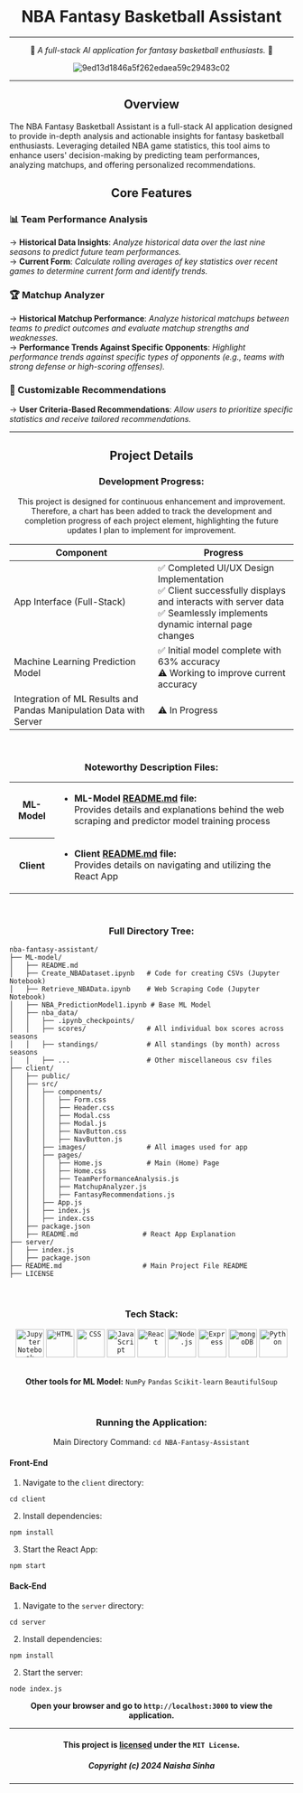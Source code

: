 <div align="center">
  
# NBA Fantasy Basketball Assistant

***

🏀 _A full-stack AI application for fantasy basketball enthusiasts._ 🏀

![9ed13d1846a5f262edaea59c29483c02](https://github.com/naishasinha/NBA-Fantasy-Assistant/assets/117387359/b33e4381-c769-42e4-b8f5-d794aebb213b)


***
## Overview 

<div align = "left">
The NBA Fantasy Basketball Assistant is a full-stack AI application designed to provide in-depth analysis and actionable insights for fantasy basketball enthusiasts. Leveraging detailed NBA game statistics, this tool aims to enhance users' decision-making by predicting team performances, analyzing matchups, and offering personalized recommendations.

</div>

## Core Features

<div align = "left">
  
### 📊 Team Performance Analysis
  
→ **Historical Data Insights**: _Analyze historical data over the last nine seasons to predict future team performances._ <br>
→ **Current Form**: _Calculate rolling averages of key statistics over recent games to determine current form and identify trends._

### 🏆 Matchup Analyzer 
→ **Historical Matchup Performance**: _Analyze historical matchups between teams to predict outcomes and evaluate matchup strengths and weaknesses._ <br>
→ **Performance Trends Against Specific Opponents**: _Highlight performance trends against specific types of opponents (e.g., teams with strong defense or high-scoring offenses)._

### 📝 Customizable Recommendations 
→ **User Criteria-Based Recommendations**: _Allow users to prioritize specific statistics and receive tailored recommendations._
</div>

***
## Project Details

### Development Progress:
	
This project is designed for continuous enhancement and improvement. Therefore, a chart has been added to track the development and completion progress of each project element, highlighting the future updates I plan to implement for improvement.

| Component    | Progress |
| -------- | ------- |
| App Interface (Full-Stack) | ✅ Completed UI/UX Design Implementation <br> ✅ Client successfully displays and interacts with server data <br> ✅ Seamlessly implements dynamic internal page changes |
| Machine Learning Prediction Model | ✅ Initial model complete with 63% accuracy <br> ⚠️ Working to improve current accuracy|
| Integration of ML Results and Pandas Manipulation Data with Server | ⚠️ In Progress |

<br>

### Noteworthy Description Files:
<table>
  <tr>
    <th>ML-Model</th>
    <td> 
      <ul>
        <li>
          <strong>ML-Model <a href = "ML-Model/README.md">README.md</a> file: </strong> <br> Provides details and explanations behind the web scraping and predictor model training process
        </li>  
      </ul>
    </td>
  </tr>
  
  <tr>
    <th>Client</th>
    <td>
      <ul>
        <li>
          <strong>Client <a href = "client/README.md">README.md</a> file: </strong> <br> Provides details on navigating and utilizing the React App
        </li>  
      </ul>
    </td>
  </tr>
</table>

<br>

### Full Directory Tree:

<div align="left">

```
nba-fantasy-assistant/
├── ML-model/
│   ├── README.md
│   ├── Create_NBADataset.ipynb   # Code for creating CSVs (Jupyter Notebook)
│   ├── Retrieve_NBAData.ipynb    # Web Scraping Code (Jupyter Notebook)
│   ├── NBA_PredictionModel1.ipynb # Base ML Model
│   ├── nba_data/
│   │   ├── .ipynb_checkpoints/
│   │   ├── scores/               # All individual box scores across seasons
│   │   ├── standings/            # All standings (by month) across seasons
│   │   ├── ...                   # Other miscellaneous csv files
├── client/
│   ├── public/
│   ├── src/
│   │   ├── components/
│   │   │   ├── Form.css
│   │   │   ├── Header.css
│   │   │   ├── Modal.css
│   │   │   ├── Modal.js
│   │   │   ├── NavButton.css
│   │   │   ├── NavButton.js
│   │   ├── images/               # All images used for app
│   │   ├── pages/
│   │   │   ├── Home.js           # Main (Home) Page
│   │   │   ├── Home.css
│   │   │   ├── TeamPerformanceAnalysis.js
│   │   │   ├── MatchupAnalyzer.js
│   │   │   ├── FantasyRecommendations.js
│   │   ├── App.js
│   │   ├── index.js
│   │   ├── index.css
│   ├── package.json
│   ├── README.md                # React App Explanation  
├── server/
│   ├── index.js
│   ├── package.json
├── README.md                    # Main Project File README
├── LICENSE
```
  
</div>

<br>

### Tech Stack:
<div align="center">
	<code><img width="50" src="https://user-images.githubusercontent.com/25181517/183914128-3fc88b4a-4ac1-40e6-9443-9a30182379b7.png" alt="Jupyter Notebook" title="Jupyter Notebook"/></code>
	<code><img width="50" src="https://user-images.githubusercontent.com/25181517/192158954-f88b5814-d510-4564-b285-dff7d6400dad.png" alt="HTML" title="HTML"/></code>
	<code><img width="50" src="https://user-images.githubusercontent.com/25181517/183898674-75a4a1b1-f960-4ea9-abcb-637170a00a75.png" alt="CSS" title="CSS"/></code>
	<code><img width="50" src="https://user-images.githubusercontent.com/25181517/117447155-6a868a00-af3d-11eb-9cfe-245df15c9f3f.png" alt="JavaScript" title="JavaScript"/></code>
	<code><img width="50" src="https://user-images.githubusercontent.com/25181517/183897015-94a058a6-b86e-4e42-a37f-bf92061753e5.png" alt="React" title="React"/></code>
	<code><img width="50" src="https://user-images.githubusercontent.com/25181517/183568594-85e280a7-0d7e-4d1a-9028-c8c2209e073c.png" alt="Node.js" title="Node.js"/></code>
	<code><img width="50" src="https://user-images.githubusercontent.com/25181517/183859966-a3462d8d-1bc7-4880-b353-e2cbed900ed6.png" alt="Express" title="Express"/></code>
	<code><img width="50" src="https://user-images.githubusercontent.com/25181517/182884177-d48a8579-2cd0-447a-b9a6-ffc7cb02560e.png" alt="mongoDB" title="mongoDB"/></code>
	<code><img width="50" src="https://user-images.githubusercontent.com/25181517/183423507-c056a6f9-1ba8-4312-a350-19bcbc5a8697.png" alt="Python" title="Python"/></code>
</div>

<br>

**Other tools for ML Model:**
`NumPy`
`Pandas`
`Scikit-learn`
`BeautifulSoup`

<br>

### Running the Application:

Main Directory Command: `cd NBA-Fantasy-Assistant`

<div align="left">

#### Front-End
1. Navigate to the `client` directory:

```
cd client
```

2. Install dependencies:

```
npm install
```

3. Start the React App:

```
npm start
```

#### Back-End
1. Navigate to the `server` directory:

```
cd server
```

2. Install dependencies:

```
npm install
```

2. Start the server:

```
node index.js
```

</div>

**Open your browser and go to `http://localhost:3000` to view the application.**

***
#### This project is [licensed](LICENSE) under the `MIT License`.
##### _Copyright (c) 2024 Naisha Sinha_

***
</div>
